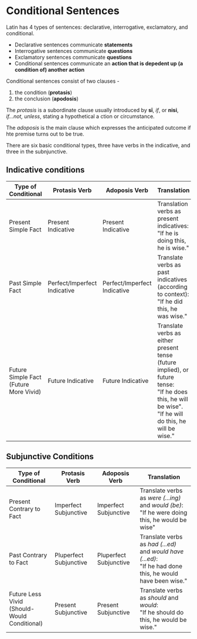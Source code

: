 # Conditional Sentences

Latin has 4 types of sentences: declarative, interrogative, exclamatory, and conditional.

- Declarative sentences communicate **statements**
- Interrogative sentences communicate **questions**
- Exclamatory sentences communicate **questions**
- Conditional sentences communicate an **action that is depedent up (a condition of) another action**

Conditional sentences consist of two clauses -

1. the condition (**protasis**)
1. the conclusion (**apodosis**)

The _protasis_ is a subordinate clause usually introduced by **sī**, _if_, or **nisi**, _if...not, unless_, stating a hypothetical a ction or circumstance.

The _adoposis_ is the main clause which expresses the anticipated outcome if hte premise turns out to be true.

There are six basic conditional types, three have verbs in the indicative, and three in the subnjunctive.

## Indicative conditions

| Type of Conditional | Protasis Verb | Adoposis Verb | Translation |
| --- | --- | --- | --- |
| Present Simple Fact | Present Indicative | Present Indicative | Translation verbs as present indicatives: <br /> "If he is doing this, he is wise." |
| Past Simple Fact | Perfect/Imperfect Indicative | Perfect/Imperfect Indicative | Translate verbs as past indicatives (according to context): <br /> "If he did this, he was wise." |
| Future Simple Fact <br /> (Future More Vivid) | Future Indicative | Future Indicative | Translate verbs as either present tense (future implied), or future tense: <br /> "If he does this, he will be wise". <br /> "If he will do this, he will be wise." |

## Subjunctive Conditions

| Type of Conditional | Protasis Verb | Adoposis Verb | Translation |
| --- | --- | --- | --- |
| Present Contrary to Fact | Imperfect Subjunctive | Imperfect Subjunctive | Translate verbs as _were (...ing)_ and _would (be)_: <br /> "If he were doing this, he would be wise" |
| Past Contrary to Fact | Pluperfect Subjunctive | Pluperfect Subjunctive | Translate verbs as _had (...ed)_ and _would have (...ed)_: </br> "If he had done this, he would have been wise." |
| Future Less Vivid <br /> (Should-Would Conditional) | Present Subjunctive | Present Subjunctive | Translate verbs as _should_ and _would_: <br /> "If he should do this, he would be wise." |